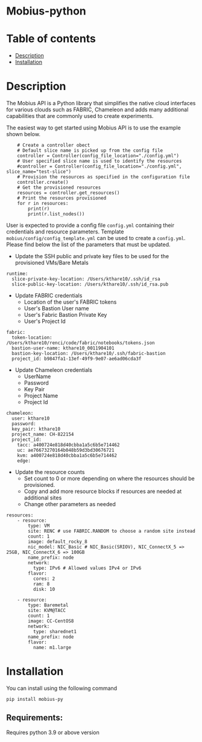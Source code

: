 # Mobius-python

# Table of contents

 - [Description](#descr)
 - [Installation](#install)
 
# <a name="descr"></a>Description
The Mobius API is a Python library that simplifies the native cloud interfaces for various clouds such as FABRIC, 
Chameleon and adds many additional capabilities that are commonly used to create experiments.

The easiest way to get started using Mobius API is to use the example shown below.

```
    # Create a controller obect
    # Default slice name is picked up from the config file
    controller = Controller(config_file_location="./config.yml")
    # User specified slice name is used to identify the resources
    #controller = Controller(config_file_location="./config.yml", slice_name="test-slice")
    # Provision the resources as specified in the configuration file
    controller.create()
    # Get the provisioned resources
    resources = controller.get_resources()
    # Print the resources provisioned
    for r in resources:
        print(r)
        print(r.list_nodes())
```

User is expected to provide a config file `config.yml` containing their credentials and resource parameters. Template
`mobius/config/config_template.yml` can be used to create a `config.yml`. Please find below the list of the parameters 
that must be updated.

- Update the SSH public and private key files to be used for the provisioned VMs/Bare Metals
```
runtime:
  slice-private-key-location: /Users/kthare10/.ssh/id_rsa
  slice-public-key-location: /Users/kthare10/.ssh/id_rsa.pub
```
- Update FABRIC credentials
  - Location of the user's FABRIC tokens
  - User's Bastion User name
  - User's Fabric Bastion Private Key
  - User's Project Id
```
fabric:
  token-location: /Users/kthare10/renci/code/fabric/notebooks/tokens.json
  bastion-user-name: kthare10_0011904101
  bastion-key-location: /Users/kthare10/.ssh/fabric-bastion
  project_id: b9847fa1-13ef-49f9-9e07-ae6ad06cda3f
```

- Update Chameleon credentials
  - UserName
  - Password
  - Key Pair
  - Project Name
  - Project Id
```
chameleon:
  user: kthare10
  password: 
  key_pair: kthare10
  project_name: CH-822154
  project_id:
    tacc: a400724e818d40cbba1a5c6b5e714462
    uc: ae76673270164b048b59d3bd30676721
    kvm: a400724e818d40cbba1a5c6b5e714462
    edge:
```
- Update the resource counts
  - Set count to 0 or more depending on where the resources should be provisioned.
  - Copy and add more resource blocks if resources are needed at additional sites
  - Change other parameters as needed
```
resources:
    - resource:
        type: VM
        site: RENC # use FABRIC.RANDOM to choose a random site instead
        count: 1
        image: default_rocky_8
        nic_model: NIC_Basic # NIC_Basic(SRIOV), NIC_ConnectX_5 => 25GB, NIC_ConnectX_6 => 100GB
        name_prefix: node
        network:
          type: IPv6 # Allowed values IPv4 or IPv6
        flavor:
          cores: 2
          ram: 8
          disk: 10

    - resource:
        type: Baremetal
        site: KVM@TACC
        count: 1
        image: CC-CentOS8
        network:
          type: sharednet1
        name_prefix: node
        flavor:
          name: m1.large
```

# <a name="install"></a>Installation
You can install using the following command
```
pip install mobius-py
```

## Requirements:
Requires python 3.9 or above version